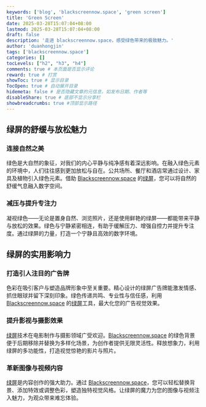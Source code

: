 ```yaml
---
keywords: ['blog', 'blackscreennow.space', 'green screen']
title: 'Green Screen'
date: 2025-03-28T15:07:04+08:00
lastmod: 2025-03-28T15:07:04+08:00
draft: false
description: '走进 blackscreennow.space，感受绿色带来的极致魅力。'
author: 'duanhongjin'
tags: ['blackscreennow.space']
categories: []
tocLevels: ["h2", "h3", "h4"]
comments: true # 本页面是否显示评论
reward: true # 打赏
showToc: true # 显示目录
TocOpen: true # 自动展开目录
hidemeta: false # 是否隐藏文章的元信息，如发布日期、作者等
disableShare: true # 底部不显示分享栏
showbreadcrumbs: true #顶部显示路径
---
```


## 绿屏的舒缓与放松魅力

### 连接自然之美

绿色是大自然的象征，对我们的内心平静与纯净感有着深远影响。在融入绿色元素的环境中，人们往往感到更加放松与自在。公共场所、餐厅和酒店常通过设计、家具及植物引入绿色元素。借助 [Blackscreennow.space](https://www.blackscreennow.space) 的[绿屏](https://www.blackscreennow.space/green-screen)，您可以将自然的舒缓气息融入数字空间。

### 减压与提升专注力

凝视绿色——无论是置身自然、浏览照片，还是使用鲜艳的绿屏——都能带来平静与放松的效果。绿色与宁静紧密相连，有助于缓解压力、增强自控力并提升专注度。通过绿屏的力量，打造一个宁静且高效的数字环境。

## 绿屏的实用影响力

### 打造引人注目的广告牌

色彩在吸引客户与塑造品牌形象中至关重要。精心设计的绿屏广告牌能激发情感、抓住眼球并留下深刻印象。绿色传递共鸣、专业性与信任感，利用 [Blackscreennow.space](https://www.blackscreennow.space) 的[绿屏](https://www.blackscreennow.space/green-screen)工具，最大化您的广告视觉效果。

### 提升影视与摄影效果

[绿屏](https://www.blackscreennow.space/green-screen)技术在电影制作与摄影领域广受欢迎。[Blackscreennow.space](https://www.blackscreennow.space) 的绿色背景便于后期移除并替换为多样化场景，为创作者提供无限灵活性。释放想象力，利用绿屏的多功能性，打造视觉惊艳的影片与照片。

### 革新图像与视频内容

[绿屏](https://www.blackscreennow.space/green-screen)是内容创作的强大助力。通过 [Blackscreennow.space](https://www.blackscreennow.space)，您可以轻松替换背景、添加特效或调整色彩，塑造独特视觉风格。让绿屏的魔力为您的图像与视频注入魅力，为观众带来难忘体验。
